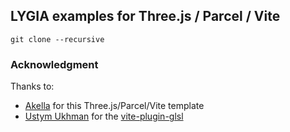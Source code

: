 ## LYGIA examples for Three.js / Parcel / Vite

```
git clone --recursive 

```


### Acknowledgment 

Thanks to:

- [Akella](https://twitter.com/akella) for this Three.js/Parcel/Vite template
- [Ustym Ukhman](https://github.com/UstymUkhman) for the [vite-plugin-glsl](https://github.com/UstymUkhman/vite-plugin-glsl)